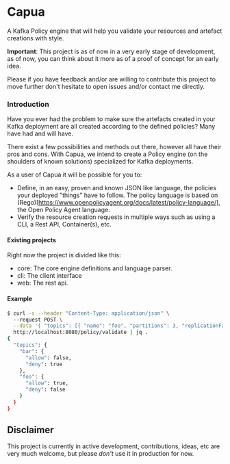 # Capua

A Kafka Policy engine that will help you validate your resources and artefact creations with style.

**Important**: This project is as of now in a very early stage of development, as of now, you can think about it more as of a proof of concept for an early idea. 

Please if you have feedback and/or are willing to contribute this project to move further don't hesitate to open issues and/or contact me directly.


### Introduction

Have you ever had the problem to make sure the artefacts created in your Kafka deployment are all created according to the defined policies? 
Many have had and will have.

There exist a few possibilities and methods out there, however all have their pros and cons.
With Capua, we intend to create a Policy engine (on the shoulders of known solutions) specialized for Kafka deployments.

As a user of Capua it will be possible for you to:

* Define, in an easy, proven and known JSON like language, the policies your deployed "things" have to follow. 
  The policy language is based on (Rego)[https://www.openpolicyagent.org/docs/latest/policy-language/], the Open Policy Agent language.
* Verify the resource creation requests in multiple ways such as using a CLI, a Rest API, Container(s), etc.


#### Existing projects

Right now the project is divided like this:

* core: The core engine definitions and language parser.
* cli: The client interface
* web: The rest api.

#### Example

```bash
$ curl -s --header "Content-Type: application/json" \                                                                    2.7.0
  --request POST \
  --data '{ "topics": [{ "name": "foo", "partitions": 3, "replicationFactor": 1, "config": {} },{ "name": "bar", "partitions": 3, "replicationFactor": 1, "config": {} }]}' \
  http://localhost:8080/policy/validate | jq .
{
  "topics": {
    "bar": {
      "allow": false,
      "deny": true
    },
    "foo": {
      "allow": true,
      "deny": false
    }
  }
}
```

## Disclaimer

This project is currently in active development, contributions, ideas, etc are very much welcome, but please *don't* use it in production for now. 